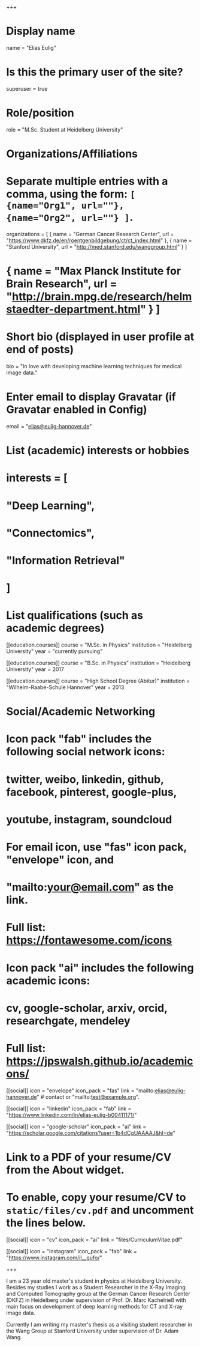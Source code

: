 +++
# Display name
name = "Elias Eulig"

# Is this the primary user of the site?
superuser = true

# Role/position
role = "M.Sc. Student at Heidelberg University"

# Organizations/Affiliations
#   Separate multiple entries with a comma, using the form: `[ {name="Org1", url=""}, {name="Org2", url=""} ]`.
organizations = [ { name = "German Cancer Research Center", url = "https://www.dkfz.de/en/roentgenbildgebung/ct/ct_index.html" },
{ name = "Stanford University", url = "http://med.stanford.edu/wanggroup.html" } ]
# { name = "Max Planck Institute for Brain Research", url = "http://brain.mpg.de/research/helmstaedter-department.html" } ]

# Short bio (displayed in user profile at end of posts)
bio = "In love with developing machine learning techniques for medical image data."

# Enter email to display Gravatar (if Gravatar enabled in Config)
email = "elias@eulig-hannover.de"

# List (academic) interests or hobbies
# interests = [
#  "Deep Learning",
#  "Connectomics",
#  "Information Retrieval"
# ]

# List qualifications (such as academic degrees)
[[education.courses]]
  course = "M.Sc. in Physics"
  institution = "Heidelberg University"
  year = "currently pursuing"

[[education.courses]]
  course = "B.Sc. in Physics"
  institution = "Heidelberg University"
  year = 2017

[[education.courses]]
  course = "High School Degree (Abitur)"
  institution = "Wilhelm-Raabe-Schule Hannover"
  year = 2013
  
# Social/Academic Networking
#
# Icon pack "fab" includes the following social network icons:
#
#   twitter, weibo, linkedin, github, facebook, pinterest, google-plus,
#   youtube, instagram, soundcloud
#
#   For email icon, use "fas" icon pack, "envelope" icon, and
#   "mailto:your@email.com" as the link.
#
#   Full list: https://fontawesome.com/icons
#
# Icon pack "ai" includes the following academic icons:
#
#   cv, google-scholar, arxiv, orcid, researchgate, mendeley
#
#   Full list: https://jpswalsh.github.io/academicons/

[[social]]
  icon = "envelope"
  icon_pack = "fas"
  link = "mailto:elias@eulig-hannover.de"  # contact or "mailto:test@example.org".

[[social]]
  icon = "linkedin"
  icon_pack = "fab"
  link = "https://www.linkedin.com/in/elias-eulig-b00411171/"
  
  [[social]]
  icon = "google-scholar"
  icon_pack = "ai"
  link = "https://scholar.google.com/citations?user=1b4dCgUAAAAJ&hl=de"

# Link to a PDF of your resume/CV from the About widget.
# To enable, copy your resume/CV to `static/files/cv.pdf` and uncomment the lines below.
[[social]]
  icon = "cv"
  icon_pack = "ai"
  link = "files/CurriculumVitae.pdf"

[[social]]
  icon = "instagram"
  icon_pack = "fab"
  link = "https://www.instagram.com/il__gufo/"

+++

I am a 23 year old master's student in physics at Heidelberg University. Besides my studies I work as a Student Researcher in the X-Ray Imaging and Computed Tomography group at the German Cancer Research Center (DKFZ) in Heidelberg under supervision of Prof. Dr. Marc Kachelrieß with main focus on development of deep learning methods for CT and X-ray image data.

Currently I am writing my master's thesis as a visiting student researcher in the Wang Group at Stanford University under supervision of Dr. Adam Wang.
